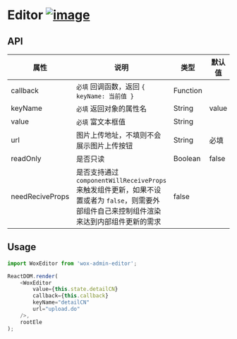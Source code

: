 # Editor [![image](https://img.shields.io/npm/v/wox-admin-editor.svg)](https://www.npmjs.com/package/wox-admin-editor)

## API

| 属性 | 说明 | 类型 | 默认值 |
| ---- | ---- | ---- | ---- |
| callback | `必填` 回调函数，返回 `{ keyName: 当前值 }` | Function | |
| keyName | `必填` 返回对象的属性名 | String | value |
| value | `必填` 富文本框值 | String | |
| url | 图片上传地址，不填则不会展示图片上传按钮 | String | 必填 |
| readOnly | 是否只读 | Boolean | false |
| needReciveProps | 是否支持通过 `componentWillReceiveProps` 来触发组件更新，如果不设置或者为 `false`，则需要外部组件自己来控制组件渲染来达到内部组件更新的需求 | false |

## Usage

```javascript
import WoxEditor from 'wox-admin-editor';

ReactDOM.render(
	<WoxEditor
		value={this.state.detailCN}
		callback={this.callback}
		keyName="detailCN"
		url="upload.do"
	/>,
	rootEle
);
```
